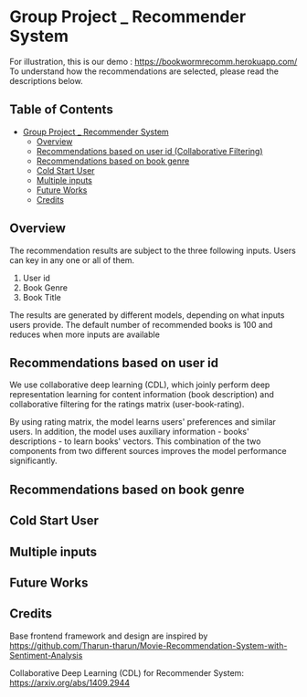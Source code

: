 # Group Project _ Recommender System

For illustration, this is our demo : https://bookwormrecomm.herokuapp.com/ 
To understand how the recommendations are selected, please read the descriptions below.

## Table of Contents

* [Group Project _ Recommender System](#group-project-_-recommender-system)
   * [Overview](#overview)
   * [Recommendations based on user id (Collaborative Filtering)](#recommendations-based-on-user-id-collaborative-filtering)
   * [Recommendations based on book genre](#recommendations-based-on-book-genre)
   * [Cold Start User](#cold-start-user)
   * [Multiple inputs](#multiple-inputs)
   * [Future Works](#future-works)
   * [Credits](#credits)

## Overview
The recommendation results are subject to the three following inputs. Users can key in any one or all of them.
1. User id
2. Book Genre
3. Book Title

The results are generated by different models, depending on what inputs users provide. The default number of recommended books is 100 and reduces when more inputs are available

## Recommendations based on user id 
We use collaborative deep learning (CDL), which joinly perform deep representation learning for content information (book description) and collaborative filtering for the ratings matrix (user-book-rating). 

By using rating matrix, the model learns users' preferences and similar users. In addition, the model uses auxiliary information - books' descriptions - to learn books' vectors. This combination of the two components from two different sources improves the model performance significantly. 

## Recommendations based on book genre

## Cold Start User

## Multiple inputs

## Future Works

## Credits
Base frontend framework and design are inspired by https://github.com/Tharun-tharun/Movie-Recommendation-System-with-Sentiment-Analysis

Collaborative Deep Learning (CDL) for Recommender System: https://arxiv.org/abs/1409.2944

